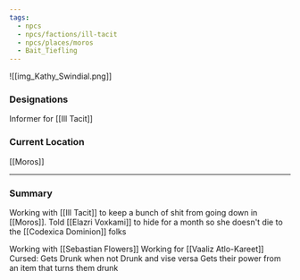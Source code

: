 ```yaml
---
tags:
  - npcs
  - npcs/factions/ill-tacit
  - npcs/places/moros
  - Bait_Tiefling
---
```

![[img_Kathy_Swindial.png]]

### Designations
Informer for [[Ill Tacit]]

### Current Location
[[Moros]]

___
### Summary
Working with [[Ill Tacit]] to keep a bunch of shit from going down in [[Moros]]. 
Told [[Elazri Voxkami]] to hide for a month so she doesn't die to the [[Codexica Dominion]] folks

Working with [[Sebastian Flowers]]
Working for [[Vaaliz Atlo-Kareet]]
Cursed: Gets Drunk when not Drunk and vise versa
Gets their power from an item that turns them drunk







